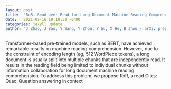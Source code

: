 ```yaml
---
layout: post
title:  "RoR: Read-over-Read for Long Document Machine Reading Comprehension"
date:   2021-09-16 19:19:30 -0400
categories: jekyll update
author: "J Zhao, J Bao, Y Wang, Y Zhou, Y Wu, X He, B Zhou - arXiv preprint arXiv:2109.04780, 2021"
---
```

Transformer-based pre-trained models, such as BERT, have achieved remarkable results on machine reading comprehension. However, due to the constraint of encoding length (eg, 512 WordPiece tokens), a long document is usually split into multiple chunks that are independently read. It results in the reading field being limited to individual chunks without information collaboration for long document machine reading comprehension. To address this problem, we propose RoR, a read Cites: Quac: Question answering in context